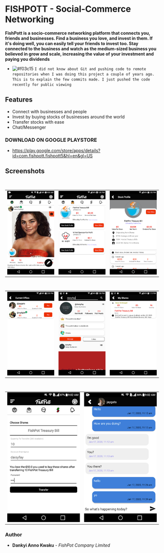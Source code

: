 # FISHPOTT - Social-Commerce Networking 

**FishPott is a socio-commerce networking platform that connects you, friends and businesses. Find a business you love, and invest in them. If it's doing well, you can easily tell your friends to invest too. Stay connected to the business and watch as the medium-sized business you believed in grow and scale, increasing the value of your investment and paying you dividends**
- ![#f03c15](https://via.placeholder.com/15/f03c15/000000?text=+) `I did not know about Git and pushing code to remote repositories when I was doing this project a couple of years ago. This is to explain the few commits made. I just pushed the code recently for public viewing`
## Features
* Connect with businesses and people
* Invest by buying stocks of businesses around the world
* Transfer stocks with ease
* Chat/Messenger


### DOWNLOAD ON GOOGLE PLAYSTORE
- <a href="https://play.google.com/store/apps/details?id=com.fishpott.fishpott5&hl=en&gl=US" target="_blank">https://play.google.com/store/apps/details?id=com.fishpott.fishpott5&hl=en&gl=US</a>
## Screenshots
</br>
<div align="center">
   <table align="center" border="0" >
  <tr>
    <td>
      <img width="250" src="1.png"/>
    <td>
      <img width="250" src="2.png"/>
    </td>
    <td> 
     <img width="250" src="3.png"/>
    </td>
  </table>
  </div>
</br>
<div align="center">
  <table align="center" border="0" >
  <tr>
    <td> 
     <img width="250" src="4.png"/>
    </td>
    <td> 
     <img width="250" src="5.png"/>
    </td>
    <td> 
     <img width="250" src="6.png"/>
    </td>
  </tr>
</table>
  </div>
</br>
<div align="center">
  <table align="center" border="0" >
  <tr>
    <td> 
     <img width="250" src="7.png"/>
    </td>
    <td> 
     <img width="250" src="8.png"/>
    </td>
  </tr>
</table>
  </div>
  
### Author

* **Dankyi Anno Kwaku** - *FishPot Company Limited*


